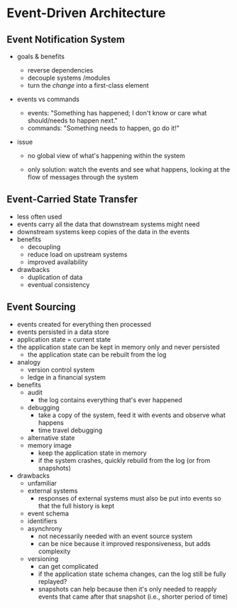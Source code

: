 # Event-Driven Architecture

## Event Notification System

* goals & benefits
  * reverse dependencies
  * decouple systems /modules
  * turn the _change_ into a first-class element
* events vs commands
  * events: "Something has happened; I don't know or care what should/needs to happen next."
  * commands: "Something needs to happen, go do it!"
* issue

  * no global view of what's happening within the system

  * only solution: watch the events and see what happens, looking at the flow of messages through the system

## Event-Carried State Transfer

* less often used
* events carry all the data that downstream systems might need
* downstream systems keep copies of the data in the events
* benefits
  * decoupling
  * reduce load on upstream systems
  * improved availability
* drawbacks
  * duplication of data
  * eventual consistency

## Event Sourcing

* events created for everything then processed
* events persisted in a data store
* application state = current state
* the application state can be kept in memory only and never persisted
  * the application state can be rebuilt from the log
* analogy
  * version control system
  * ledge in a financial system
* benefits
  * audit
    * the log contains everything that's ever happened
  * debugging
    * take a copy of the system, feed it with events and observe what happens
    * time travel debugging
  * alternative state
  * memory image
    * keep the application state in memory
    * if the system crashes, quickly rebuild from the log \(or from snapshots\)
* drawbacks
  * unfamiliar
  * external systems
    * responses of external systems must also be put into events so that the full history is kept
  * event schema
  * identifiers
  * asynchrony
    * not necessarily needed with an event source system
    * can be nice because it improved responsiveness, but adds complexity
  * versioning
    * can get complicated
    * if the application state schema changes, can the log still be fully replayed?
    * snapshots can help because then it's only needed to reapply events that came after that snapshot \(i.e., shorter period of time\)



